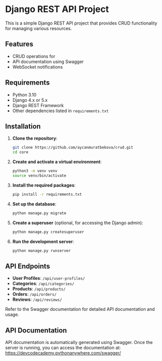 # Django REST API Project

This is a simple Django REST API project that provides CRUD functionality for managing various resources.

## Features

- CRUD operations for
- API documentation using Swagger
- WebSocket notifications

## Requirements

- Python 3.10
- Django 4.x or 5.x
- Django REST Framework
- Other dependencies listed in `requirements.txt`

## Installation

1. **Clone the repository**:
    ```bash
    git clone https://github.com/aycanmuratbekova/crud.git
    cd core
    ```

2. **Create and activate a virtual environment**:
    ```bash
    python3 -m venv venv
    source venv/bin/activate
    ```

3. **Install the required packages**:
    ```bash
    pip install -r requirements.txt
    ```

4. **Set up the database**:
    ```bash
    python manage.py migrate
    ```

5. **Create a superuser** (optional, for accessing the Django admin):
    ```bash
    python manage.py createsuperuser
    ```

6. **Run the development server**:
    ```bash
    python manage.py runserver
    ```

## API Endpoints

- **User Profiles**: `/api/user-profiles/`
- **Categories**: `/api/categories/`
- **Products**: `/api/products/`
- **Orders**: `/api/orders/`
- **Reviews**: `/api/reviews/`

Refer to the Swagger documentation for detailed API documentation and usage.

## API Documentation

API documentation is automatically generated using Swagger. Once the server is running, you can access the documentation at: https://devcodecademy.pythonanywhere.com/swagger/


